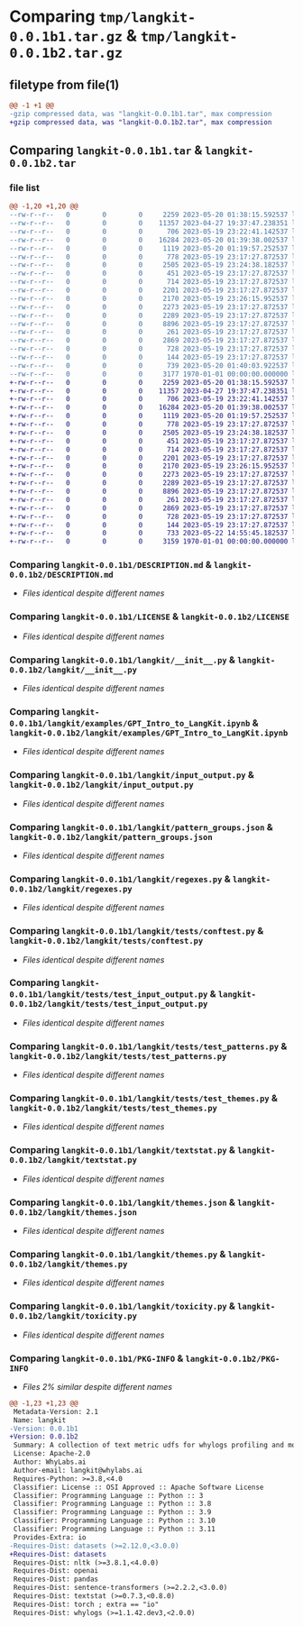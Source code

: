 # Comparing `tmp/langkit-0.0.1b1.tar.gz` & `tmp/langkit-0.0.1b2.tar.gz`

## filetype from file(1)

```diff
@@ -1 +1 @@
-gzip compressed data, was "langkit-0.0.1b1.tar", max compression
+gzip compressed data, was "langkit-0.0.1b2.tar", max compression
```

## Comparing `langkit-0.0.1b1.tar` & `langkit-0.0.1b2.tar`

### file list

```diff
@@ -1,20 +1,20 @@
--rw-r--r--   0        0        0     2259 2023-05-20 01:38:15.592537 langkit-0.0.1b1/DESCRIPTION.md
--rw-r--r--   0        0        0    11357 2023-04-27 19:37:47.238351 langkit-0.0.1b1/LICENSE
--rw-r--r--   0        0        0      706 2023-05-19 23:22:41.142537 langkit-0.0.1b1/langkit/__init__.py
--rw-r--r--   0        0        0    16284 2023-05-20 01:39:38.002537 langkit-0.0.1b1/langkit/examples/GPT_Intro_to_LangKit.ipynb
--rw-r--r--   0        0        0     1119 2023-05-20 01:19:57.252537 langkit-0.0.1b1/langkit/input_output.py
--rw-r--r--   0        0        0      778 2023-05-19 23:17:27.872537 langkit-0.0.1b1/langkit/pattern_groups.json
--rw-r--r--   0        0        0     2505 2023-05-19 23:24:38.182537 langkit-0.0.1b1/langkit/regexes.py
--rw-r--r--   0        0        0      451 2023-05-19 23:17:27.872537 langkit-0.0.1b1/langkit/sentiment.py
--rw-r--r--   0        0        0      714 2023-05-19 23:17:27.872537 langkit-0.0.1b1/langkit/tests/conftest.py
--rw-r--r--   0        0        0     2201 2023-05-19 23:17:27.872537 langkit-0.0.1b1/langkit/tests/test_input_output.py
--rw-r--r--   0        0        0     2170 2023-05-19 23:26:15.952537 langkit-0.0.1b1/langkit/tests/test_patterns.py
--rw-r--r--   0        0        0     2273 2023-05-19 23:17:27.872537 langkit-0.0.1b1/langkit/tests/test_themes.py
--rw-r--r--   0        0        0     2289 2023-05-19 23:17:27.872537 langkit-0.0.1b1/langkit/textstat.py
--rw-r--r--   0        0        0     8896 2023-05-19 23:17:27.872537 langkit-0.0.1b1/langkit/themes.json
--rw-r--r--   0        0        0      261 2023-05-19 23:17:27.872537 langkit-0.0.1b1/langkit/themes.json.txt
--rw-r--r--   0        0        0     2869 2023-05-19 23:17:27.872537 langkit-0.0.1b1/langkit/themes.py
--rw-r--r--   0        0        0      728 2023-05-19 23:17:27.872537 langkit-0.0.1b1/langkit/toxicity.py
--rw-r--r--   0        0        0      144 2023-05-19 23:17:27.872537 langkit-0.0.1b1/langkit/transformer.py
--rw-r--r--   0        0        0      739 2023-05-20 01:40:03.922537 langkit-0.0.1b1/pyproject.toml
--rw-r--r--   0        0        0     3177 1970-01-01 00:00:00.000000 langkit-0.0.1b1/PKG-INFO
+-rw-r--r--   0        0        0     2259 2023-05-20 01:38:15.592537 langkit-0.0.1b2/DESCRIPTION.md
+-rw-r--r--   0        0        0    11357 2023-04-27 19:37:47.238351 langkit-0.0.1b2/LICENSE
+-rw-r--r--   0        0        0      706 2023-05-19 23:22:41.142537 langkit-0.0.1b2/langkit/__init__.py
+-rw-r--r--   0        0        0    16284 2023-05-20 01:39:38.002537 langkit-0.0.1b2/langkit/examples/GPT_Intro_to_LangKit.ipynb
+-rw-r--r--   0        0        0     1119 2023-05-20 01:19:57.252537 langkit-0.0.1b2/langkit/input_output.py
+-rw-r--r--   0        0        0      778 2023-05-19 23:17:27.872537 langkit-0.0.1b2/langkit/pattern_groups.json
+-rw-r--r--   0        0        0     2505 2023-05-19 23:24:38.182537 langkit-0.0.1b2/langkit/regexes.py
+-rw-r--r--   0        0        0      451 2023-05-19 23:17:27.872537 langkit-0.0.1b2/langkit/sentiment.py
+-rw-r--r--   0        0        0      714 2023-05-19 23:17:27.872537 langkit-0.0.1b2/langkit/tests/conftest.py
+-rw-r--r--   0        0        0     2201 2023-05-19 23:17:27.872537 langkit-0.0.1b2/langkit/tests/test_input_output.py
+-rw-r--r--   0        0        0     2170 2023-05-19 23:26:15.952537 langkit-0.0.1b2/langkit/tests/test_patterns.py
+-rw-r--r--   0        0        0     2273 2023-05-19 23:17:27.872537 langkit-0.0.1b2/langkit/tests/test_themes.py
+-rw-r--r--   0        0        0     2289 2023-05-19 23:17:27.872537 langkit-0.0.1b2/langkit/textstat.py
+-rw-r--r--   0        0        0     8896 2023-05-19 23:17:27.872537 langkit-0.0.1b2/langkit/themes.json
+-rw-r--r--   0        0        0      261 2023-05-19 23:17:27.872537 langkit-0.0.1b2/langkit/themes.json.txt
+-rw-r--r--   0        0        0     2869 2023-05-19 23:17:27.872537 langkit-0.0.1b2/langkit/themes.py
+-rw-r--r--   0        0        0      728 2023-05-19 23:17:27.872537 langkit-0.0.1b2/langkit/toxicity.py
+-rw-r--r--   0        0        0      144 2023-05-19 23:17:27.872537 langkit-0.0.1b2/langkit/transformer.py
+-rw-r--r--   0        0        0      733 2023-05-22 14:55:45.182537 langkit-0.0.1b2/pyproject.toml
+-rw-r--r--   0        0        0     3159 1970-01-01 00:00:00.000000 langkit-0.0.1b2/PKG-INFO
```

### Comparing `langkit-0.0.1b1/DESCRIPTION.md` & `langkit-0.0.1b2/DESCRIPTION.md`

 * *Files identical despite different names*

### Comparing `langkit-0.0.1b1/LICENSE` & `langkit-0.0.1b2/LICENSE`

 * *Files identical despite different names*

### Comparing `langkit-0.0.1b1/langkit/__init__.py` & `langkit-0.0.1b2/langkit/__init__.py`

 * *Files identical despite different names*

### Comparing `langkit-0.0.1b1/langkit/examples/GPT_Intro_to_LangKit.ipynb` & `langkit-0.0.1b2/langkit/examples/GPT_Intro_to_LangKit.ipynb`

 * *Files identical despite different names*

### Comparing `langkit-0.0.1b1/langkit/input_output.py` & `langkit-0.0.1b2/langkit/input_output.py`

 * *Files identical despite different names*

### Comparing `langkit-0.0.1b1/langkit/pattern_groups.json` & `langkit-0.0.1b2/langkit/pattern_groups.json`

 * *Files identical despite different names*

### Comparing `langkit-0.0.1b1/langkit/regexes.py` & `langkit-0.0.1b2/langkit/regexes.py`

 * *Files identical despite different names*

### Comparing `langkit-0.0.1b1/langkit/tests/conftest.py` & `langkit-0.0.1b2/langkit/tests/conftest.py`

 * *Files identical despite different names*

### Comparing `langkit-0.0.1b1/langkit/tests/test_input_output.py` & `langkit-0.0.1b2/langkit/tests/test_input_output.py`

 * *Files identical despite different names*

### Comparing `langkit-0.0.1b1/langkit/tests/test_patterns.py` & `langkit-0.0.1b2/langkit/tests/test_patterns.py`

 * *Files identical despite different names*

### Comparing `langkit-0.0.1b1/langkit/tests/test_themes.py` & `langkit-0.0.1b2/langkit/tests/test_themes.py`

 * *Files identical despite different names*

### Comparing `langkit-0.0.1b1/langkit/textstat.py` & `langkit-0.0.1b2/langkit/textstat.py`

 * *Files identical despite different names*

### Comparing `langkit-0.0.1b1/langkit/themes.json` & `langkit-0.0.1b2/langkit/themes.json`

 * *Files identical despite different names*

### Comparing `langkit-0.0.1b1/langkit/themes.py` & `langkit-0.0.1b2/langkit/themes.py`

 * *Files identical despite different names*

### Comparing `langkit-0.0.1b1/langkit/toxicity.py` & `langkit-0.0.1b2/langkit/toxicity.py`

 * *Files identical despite different names*

### Comparing `langkit-0.0.1b1/PKG-INFO` & `langkit-0.0.1b2/PKG-INFO`

 * *Files 2% similar despite different names*

```diff
@@ -1,23 +1,23 @@
 Metadata-Version: 2.1
 Name: langkit
-Version: 0.0.1b1
+Version: 0.0.1b2
 Summary: A collection of text metric udfs for whylogs profiling and monitoring in WhyLabs
 License: Apache-2.0
 Author: WhyLabs.ai
 Author-email: langkit@whylabs.ai
 Requires-Python: >=3.8,<4.0
 Classifier: License :: OSI Approved :: Apache Software License
 Classifier: Programming Language :: Python :: 3
 Classifier: Programming Language :: Python :: 3.8
 Classifier: Programming Language :: Python :: 3.9
 Classifier: Programming Language :: Python :: 3.10
 Classifier: Programming Language :: Python :: 3.11
 Provides-Extra: io
-Requires-Dist: datasets (>=2.12.0,<3.0.0)
+Requires-Dist: datasets
 Requires-Dist: nltk (>=3.8.1,<4.0.0)
 Requires-Dist: openai
 Requires-Dist: pandas
 Requires-Dist: sentence-transformers (>=2.2.2,<3.0.0)
 Requires-Dist: textstat (>=0.7.3,<0.8.0)
 Requires-Dist: torch ; extra == "io"
 Requires-Dist: whylogs (>=1.1.42.dev3,<2.0.0)
```

